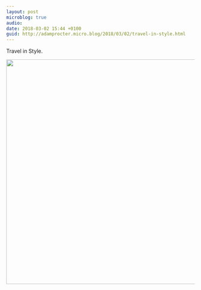 ```yaml
---
layout: post
microblog: true
audio: 
date: 2018-03-02 15:44 +0100
guid: http://adamprocter.micro.blog/2018/03/02/travel-in-style.html
---
```

Travel in Style.

<img src="http://discursive.adamprocter.co.uk/uploads/2018/228c1ffc6b.jpg" width="600" height="600" />
